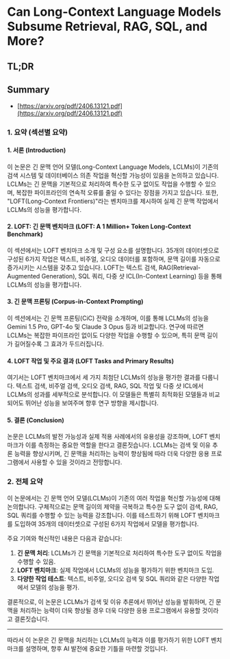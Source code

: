 # Can Long-Context Language Models Subsume Retrieval, RAG, SQL, and More?
## TL;DR
## Summary
- [https://arxiv.org/pdf/2406.13121.pdf](https://arxiv.org/pdf/2406.13121.pdf)

### 1. 요약 (섹션별 요약)

#### 1. 서론 (Introduction)
이 논문은 긴 문맥 언어 모델(Long-Context Language Models, LCLMs)이 기존의 검색 시스템 및 데이터베이스 의존 작업을 혁신할 가능성이 있음을 논의하고 있습니다. LCLMs는 긴 문맥을 기본적으로 처리하여 특수한 도구 없이도 작업을 수행할 수 있으며, 복잡한 파이프라인의 연속적 오류를 줄일 수 있다는 장점을 가지고 있습니다. 또한, "LOFT(Long-Context Frontiers)"라는 벤치마크를 제시하여 실제 긴 문맥 작업에서 LCLMs의 성능을 평가합니다.

#### 2. LOFT: 긴 문맥 벤치마크 (LOFT: A 1 Million+ Token Long-Context Benchmark)
이 섹션에서는 LOFT 벤치마크 소개 및 구성 요소를 설명합니다. 35개의 데이터셋으로 구성된 6가지 작업은 텍스트, 비주얼, 오디오 데이터를 포함하며, 문맥 길이를 자동으로 증가시키는 시스템을 갖추고 있습니다. LOFT는 텍스트 검색, RAG(Retrieval-Augmented Generation), SQL 쿼리, 다중 샷 ICL(In-Context Learning) 등을 통해 LCLMs의 성능을 평가합니다.

#### 3. 긴 문맥 프론팅 (Corpus-in-Context Prompting)
이 섹션에서는 긴 문맥 프론팅(CiC) 전략을 소개하며, 이를 통해 LCLMs의 성능을 Gemini 1.5 Pro, GPT-4o 및 Claude 3 Opus 등과 비교합니다. 연구에 따르면 LCLMs는 복잡한 파이프라인 없이도 다양한 작업을 수행할 수 있으며, 특히 문맥 길이가 길어질수록 그 효과가 두드러집니다.

#### 4. LOFT 작업 및 주요 결과 (LOFT Tasks and Primary Results)
여기서는 LOFT 벤치마크에서 세 가지 최첨단 LCLMs의 성능을 평가한 결과를 다룹니다. 텍스트 검색, 비주얼 검색, 오디오 검색, RAG, SQL 작업 및 다중 샷 ICL에서 LCLMs의 성과를 세부적으로 분석합니다. 이 모델들은 특별히 최적화된 모델들과 비교되어도 뛰어난 성능을 보여주며 향후 연구 방향을 제시합니다.

#### 5. 결론 (Conclusion)
논문은 LCLMs의 발전 가능성과 실제 적용 사례에서의 유용성을 강조하며, LOFT 벤치마크가 이를 측정하는 중요한 역할을 한다고 결론짓습니다. LCLMs는 검색 및 이유 추론 능력을 향상시키며, 긴 문맥을 처리하는 능력이 향상됨에 따라 더욱 다양한 응용 프로그램에서 사용할 수 있을 것이라고 전망합니다.

### 2. 전체 요약

이 논문에서는 긴 문맥 언어 모델(LCLMs)이 기존의 여러 작업을 혁신할 가능성에 대해 논의합니다. 구체적으로는 문맥 길이의 제약을 극복하고 특수한 도구 없이 검색, RAG, SQL 쿼리를 수행할 수 있는 능력을 강조합니다. 이를 테스트하기 위해 LOFT 벤치마크를 도입하여 35개의 데이터셋으로 구성된 6가지 작업에서 모델을 평가합니다.

주요 기여와 혁신적인 내용은 다음과 같습니다:
1. **긴 문맥 처리**: LCLMs가 긴 문맥을 기본적으로 처리하여 특수한 도구 없이도 작업을 수행할 수 있음.
2. **LOFT 벤치마크**: 실제 작업에서 LCLMs의 성능을 평가하기 위한 벤치마크 도입.
3. **다양한 작업 테스트**: 텍스트, 비주얼, 오디오 검색 및 SQL 쿼리와 같은 다양한 작업에서 모델의 성능을 평가.

결론적으로, 이 논문은 LCLMs가 검색 및 이유 추론에서 뛰어난 성능을 발휘하며, 긴 문맥을 처리하는 능력이 더욱 향상될 경우 더욱 다양한 응용 프로그램에서 유용할 것이라고 결론짓습니다.

---
따라서 이 논문은 긴 문맥을 처리하는 LCLMs의 능력과 이를 평가하기 위한 LOFT 벤치마크를 설명하며, 향후 AI 발전에 중요한 기틀을 마련할 것입니다.
